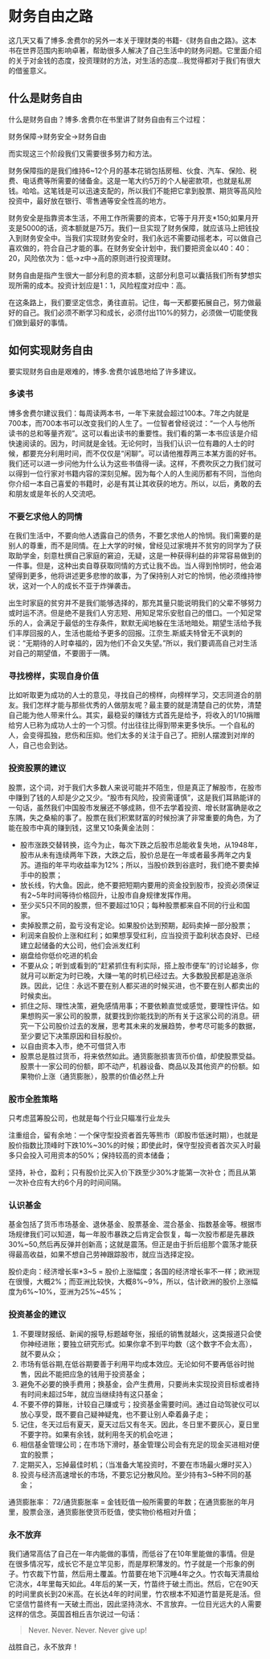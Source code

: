 # 财务自由之路

这几天又看了博多.舍费尔的另外一本关于理财类的书籍-《财务自由之路》。这本书在世界范围内影响卓著，帮助很多人解决了自己生活中的财务问题。它里面介绍的关于对金钱的态度，投资理财的方法，对生活的态度...我觉得都对于我们有很大的借鉴意义。

## 什么是财务自由

什么是财务自由？博多.舍费尔在书里讲了财务自由有三个过程：

 财务保障→财务安全→财务自由

而实现这三个阶段我们又需要很多努力和方法。

财务保障指的是我们维持6~12个月的基本花销包括房租、伙食、汽车、保险、税费、电话费等所需要的储备金。这是一笔大约5万的个人秘密款项，也就是私房钱。哈哈。这笔钱是可以迅速支配的，所以我们不能把它拿到股票、期货等高风险投资中，最好放在银行、零售通等安全性高的地方。

财务安全是指靠资本生活，不用工作所需要的资本，它等于月开支*150;如果月开支是5000的话，资本额就是75万。我们一旦实现了财务保障，就应该马上把钱投入到财务安全中。当我们实现财务安全时，我们永远不需要动摇老本，可以做自己喜欢做的，符合自己才能的事。在财务安全计划中，我们要把资金以40：40：20，风险依次为：低→z中→高的原则进行投资理财。

财务自由是指产生很大一部分利息的资本额，这部分利息可以囊括我们所有梦想实现所需的成本。投资计划应是1：1，风险程度对应中：高。

在这条路上，我们要坚定信念，勇往直前。记住，每一天都要拓展自己，努力做最好的自己。我们必须不断学习和成长，必须付出110%的努力，必须做一切能使我们做到最好的事情。

## 如何实现财务自由

要实现财务自由是艰难的，博多.舍费尔诚恳地给了许多建议。

### 多读书

博多舍费尔建议我们：每周读两本书，一年下来就会超过100本。7年之内就是700本，而700本书可以改变我们的人生了。一位智者曾经说过：“一个人与他所读书的总和等量齐观”。这可以看出读书的重要性。我们看的第一本书应该是介绍快速阅读的。因为，时间就是金钱。无论何时，当我们认识一位有趣的人士的时候，都要充分利用时间，而不仅仅是“闲聊”。可以请他推荐两三本某方面的好书。我们还可以进一步问他为什么认为这些书值得一读。这样，不费吹灰之力我们就可以得到一位行家对书籍内容的深刻见解。因为每个人的人生阅历都有不同，当他向你介绍一本自己喜爱的书籍时，必是有其让其收获的地方。所以，以后，勇敢的去和朋友或是年长的人交流吧。

### 不要乞求他人的同情

在我们生活中，不要向他人透露自己的债务，不要乞求他人的怜悯。我们需要的是别人的尊重，而不是同情。在上大学的时候，曾经见过家境并不贫穷的同学为了获取助学金，刻意杜撰自己家庭的窘迫，无疑，这是一种获得利益的非常容易做到的一件事。但是，这种出卖自尊获取同情的方式让我不齿。当人得到怜悯时，他会渴望得到更多，他将讲述更多悲惨的故事，为了保持别人对它的怜悯，他必须维持惨状，这对一个人的成长不亚于炸弹袭击。

出生时家庭的贫穷并不是我们能够选择的，那充其量只能说明我们的父辈不够努力或时运不济。但是绝不是我们人穷志短、用知足常乐安慰自己的借口。一个知足常乐的人，会满足于最低的生存条件，默默无闻地躲在生活地暗处。期望生活给予我们丰厚回报的人，生活也能给予更多的回报。江奈生.斯威夫特曾无不讽刺的说：“无期待的人时幸福的，因为他们不会又失望。”所以，我们要调高自己对生活对自己的期望值，不要圉于一隅。

### 寻找榜样，实现自身价值

比如听取更为成功的人士的意见，寻找自己的榜样，向榜样学习，交志同道合的朋友。我们怎样才能与那些优秀的人做朋友呢？最主要的就是清楚自己的优势，清楚自己能为他人带来什么。其实，最稳妥的赚钱方式首先是给予，将收入的1/10捐赠给穷人已称为成功人士的一个习惯。付出往往比得到带来更多快乐。一个自私的人，会变得孤独，悲伤和压抑。他们太多的关注于自己了。把别人摆渡到对岸的人，自己也会到达。

### 投资股票的建议

股票，这个词，对于我们大多数人来说可能并不陌生，但是真正了解股市，在股市中赚到了钱的人却是少之又少。“股市有风险，投资需谨慎”，这是我们耳熟能详的一句话，虽然我们中国股市发展还不够成熟，但不去学着投资、增长财富确是收之东隅，失之桑榆的事了。股票在我们积累财富的时候扮演了非常重要的角色，为了能在股市中真的赚到钱，这里又10条黄金法则：

- 股市涨跌交替转换，迄今为止，每次下跌之后股市总能收复失地，从1948年，股市从未有连续两年下跌，大跌之后，股价总是在一年或者最多两年之内复苏。道指的年平均收益率为12%；所以，当股价跌到谷底时，我们绝不要卖掉手中的股票；
- 放长线，钓大鱼。因此，绝不要把短期内要用的资金投到股市，投资必须保证有2~5年时间等待价格回升，让股市自身规律发挥作用。
- 至少买5只不同的股票，但不要超过10只；每种股票都来自不同的行业和国家。
- 卖掉股票之前，盈亏没有定论。如果股价达到预期，起码卖掉一部分股票；
- 利润来自股价上涨和红利；如果想享受红利，应当投资于盈利状态良好、已经建立起储备的大公司，他们会派发红利
- 崩盘给你低价吃进的机会
- 不要从众；听到或看到的“赶紧抓住有利实际，搭上股市便车”的讨论越多，你就月可以断定为时已晚，大赚一笔的时机已经过去。大多数股民都是追涨杀跌。因此，记住：永远不要在别人都买进的时候买进，也不要在别人都卖出的时候卖出。
- 抓住之际、理性决策，避免感情用事；不要依赖直觉或感觉，要理性评估。如果想购买一家公司的股票，就要找到你能找到的所有关于这家公司的消息。研究一下公司股价过去的发展，思考其未来的发展趋势，参考尽可能多的数据，至少要记下决策原因和目标股价。
- 以自由资本入市，绝不可借贷入市
- 股票总是胜过货币，将来依然如此。通货膨胀损害货币价值，却使股票受益。股票十一家公司的份额，即不动产，机器设备、商品以及其他资产的份额。如果物价上涨（通货膨胀），股票的价值必然上升

### 股市全胜策略

只考虑蓝筹股公司，也就是每个行业只瞄准行业龙头

注重组合，留有余地：一个保守型投资者首先等熊市（即股市低迷时期），也就是股价指数比顶峰时下跌10%~30%的时候；即使此时，保守型投资者首次买入时最多只会投入可用资本的50%；保持较高的资本储备；

坚持，补仓，盈利；只有股价比买入价下跌至少30%才能第一次补仓；而且从第一次补仓应有大约6个月的时间间隔。

### 认识基金

基金包括了货币市场基金、退休基金、股票基金、混合基金、指数基金等。根据市场规律我们可以知道，每一年股市暴跌之后肯定会恢复，每一次股市都是先暴跌30%~50,然后再反弹并创新高；这就是震荡。但正是由于折后组那个震荡才能获得最高收益，如果不想自己劳神跟踪股市，就应当选择定投。

股价走向：经济增长率*3~5 = 股价上涨幅度；各国的经济增长率不一样；欧洲现在很慢，大概2%；而亚洲比较快，大概8%~9%，所以，估计欧洲的股价上涨幅度为6%~10%，亚洲为25%~45%；

### 投资基金的建议

1. 不要理财报纸、新闻的报导,标题越夸张，报纸的销售就越火，这类报道只会使你神经进账；要独立研究形式。如果你拿不到平均数（这个数字不会太高），就不要从众；
2. 市场有低谷期,在低谷期要善于利用平均成本效应。无论如何不要再低谷时抛售，因此不能把应急的钱用于投资基金；
3. 避免不必要的换手费用；换基金，会产生费用，只要尚未实现投资目标或者持有时间未超过5年，就应当继续持有这只基金；
4. 不要不停的算账，计较自己赚或亏；投资基金需要时间。通过自动驾驶仪可以放心享受，既不要自己疑神疑鬼，也不要让别人牵着鼻子走；
5. 记住，冬天过后有夏天，夏天过后又有冬天。因此，冬日里不要灰心，夏日里不要字符。如果有余钱，就利用冬天的机会吃进；
6. 相信基金管理公司；在市场下滑时，基金管理公司会有充足的现金买进相对便宜的股票；
7. 定期买入，忘掉最佳时机；（当准备大笔投资时，不要在市场最火爆时买入）
8. 投资与经济高速增长的市场，不要忘记分散风险。至少持有3~5种不同的基金；

通货膨胀率： 72/通货膨胀率 = 金钱贬值一般所需要的年数；在通货膨胀的年月里，股票会涨，通货膨胀使货币贬值，使实物价格相对升值；

### 永不放弃

我们通常高估了自己在一年内能做的事情，而低谷了在10年里能做的事情。但是在很多情况写，成长它不是立竿见影，而是厚积薄发的。竹子就是一个形象的例子。竹农裁下竹苗，然后用土覆盖。竹苗要在地下沉睡4年之久。竹农每天清晨给它浇水，4年里每天如此。4年后的某一天，竹苗终于破土而出。然后，它在90天的时间里疯长到20米高。在长达4年的时间里，竹农根本不知道竹苗是死是活。但它坚信竹苗终有一天破土而出，因此坚持浇水、不言放弃。一位目光远大的人需要这样的信念。英国首相丘吉尔说过一句话：

> Never. Never. Never. Never  give up!

战胜自己，永不放弃！